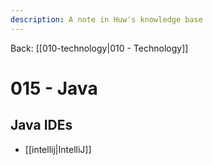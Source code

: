 ```yaml
---
description: A note in Huw's knowledge base
---
```


Back: [[010-technology|010 - Technology]]

# 015 - Java

## Java IDEs
- [[intellij|IntelliJ]]
